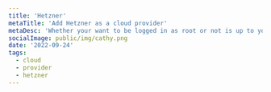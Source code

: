 ```yaml
---
title: 'Hetzner'
metaTitle: 'Add Hetzner as a cloud provider'
metaDesc: 'Whether your want to be logged in as root or not is up to you bud.'
socialImage: public/img/cathy.png
date: '2022-09-24'
tags:
  - cloud
  - provider
  - hetzner
---
```

